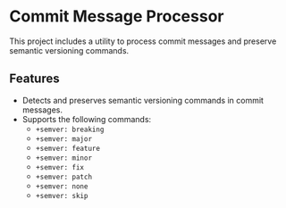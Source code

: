 # Commit Message Processor

This project includes a utility to process commit messages and preserve semantic versioning commands.

## Features

- Detects and preserves semantic versioning commands in commit messages.
- Supports the following commands:
  - `+semver: breaking`
  - `+semver: major`
  - `+semver: feature`
  - `+semver: minor`
  - `+semver: fix`
  - `+semver: patch`
  - `+semver: none`
  - `+semver: skip`

